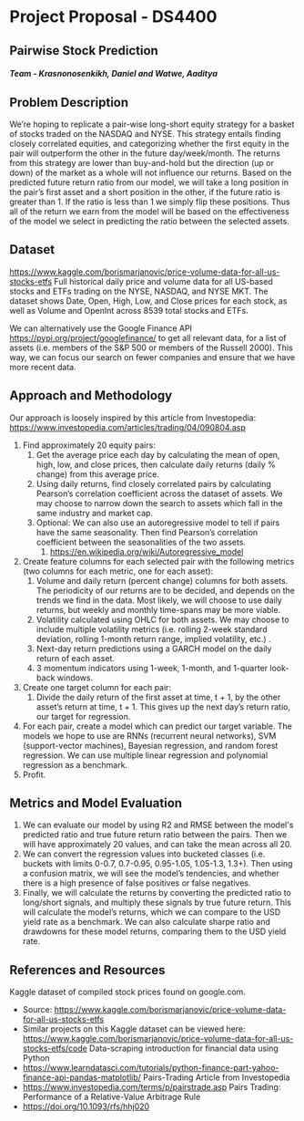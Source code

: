 # Project Proposal - DS4400
## Pairwise Stock Prediction
##### Team - Krasnonosenkikh, Daniel and Watwe, Aaditya


## Problem Description
We’re hoping to replicate a pair-wise long-short equity strategy for a basket of stocks traded on the NASDAQ and NYSE. This strategy entails finding closely correlated equities, and categorizing whether the first equity in the pair will outperform the other in the future day/week/month. The returns from this strategy are lower than buy-and-hold but the direction (up or down) of the market as a whole will not influence our returns. Based on the predicted future return ratio from our model, we will take a long position in the pair’s first asset and a short position in the other, if the future ratio is greater than 1. If the ratio is less than 1 we simply flip these positions. Thus all of the return we earn from the model will be based on the effectiveness of the model we select in predicting the ratio between the selected assets.


## Dataset
https://www.kaggle.com/borismarjanovic/price-volume-data-for-all-us-stocks-etfs
Full historical daily price and volume data for all US-based stocks and ETFs trading on the NYSE, NASDAQ, and NYSE MKT. The dataset shows Date, Open, High, Low, and Close prices for each stock, as well as Volume and OpenInt across 8539 total stocks and ETFs.

We can alternatively use the Google Finance API https://pypi.org/project/googlefinance/ to get all relevant data, for a list of assets (i.e. members of the S&P 500 or members of the Russell 2000). This way, we can focus our search on fewer companies and ensure that we have more recent data. 


## Approach and Methodology
Our approach is loosely inspired by this article from Investopedia:
https://www.investopedia.com/articles/trading/04/090804.asp

1. Find approximately 20 equity pairs:
   1. Get the average price each day by calculating the mean of open, high, low, and close prices, then calculate daily returns (daily % change) from this average price.
   2. Using daily returns, find closely correlated pairs by calculating Pearson’s correlation coefficient across the dataset of assets. We may choose to narrow down the search to assets which fall in the same industry and market cap. 
   3. Optional: We can also use an autoregressive model to tell if pairs have the same seasonality. Then find Pearson’s correlation coefficient between the seasonalities of the two assets.
      1. https://en.wikipedia.org/wiki/Autoregressive_model
2. Create feature columns for each selected pair with the following metrics (two columns for each metric, one for each asset):
   1. Volume and daily return (percent change) columns for both assets. The periodicity of our returns are to be decided, and depends on the trends we find in the data. Most likely, we will choose to use daily returns, but weekly and monthly time-spans may be more viable.
   2. Volatility calculated using OHLC for both assets. We may choose to include multiple volatility metrics (i.e. rolling 2-week standard deviation, rolling 1-month return range, implied volatility, etc.) .
   3. Next-day return predictions using a GARCH model on the daily return of each asset.
   4. 3 momentum indicators using 1-week, 1-month, and 1-quarter look-back windows.
3. Create one target column for each pair:
   1. Divide the daily return of the first asset at time, t + 1, by the other asset’s return at time, t + 1. This gives up the next day’s return ratio, our target for regression.
4. For each pair, create a model which can predict our target variable. The models we hope to use are RNNs (recurrent neural networks), SVM (support-vector machines), Bayesian regression, and random forest regression. We can use multiple linear regression and polynomial regression as a benchmark.
5. Profit.


## Metrics and Model Evaluation
1. We can evaluate our model by using R2 and RMSE between the model's predicted ratio and true future return ratio between the pairs. Then we will have approximately 20 values, and can take the mean across all 20.
2. We can convert the regression values into bucketed classes (i.e. buckets with limits 0-0.7, 0.7-0.95, 0.95-1.05, 1.05-1.3, 1.3+). Then using a confusion matrix, we will see the model’s tendencies, and whether there is a high presence of false positives or false negatives.
3. Finally, we will calculate the returns by converting the predicted ratio to long/short signals, and multiply these signals by true future return. This will calculate the model’s returns, which we can compare to the USD yield rate as a benchmark. We can also calculate sharpe ratio and drawdowns for these model returns, comparing them to the USD yield rate.


## References and Resources
Kaggle dataset of compiled stock prices found on google.com. 
* Source: https://www.kaggle.com/borismarjanovic/price-volume-data-for-all-us-stocks-etfs
* Similar projects on this Kaggle dataset can be viewed here: https://www.kaggle.com/borismarjanovic/price-volume-data-for-all-us-stocks-etfs/code 
Data-scraping introduction for financial data using Python
* https://www.learndatasci.com/tutorials/python-finance-part-yahoo-finance-api-pandas-matplotlib/
Pairs-Trading Article from Investopedia
* https://www.investopedia.com/terms/p/pairstrade.asp
Pairs Trading: Performance of a Relative-Value Arbitrage Rule
* https://doi.org/10.1093/rfs/hhj020 
